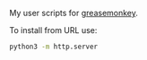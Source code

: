 My user scripts for [greasemonkey](https://addons.mozilla.org/en-US/firefox/addon/greasemonkey/).

To install from URL use:
```sh
python3 -m http.server
```

